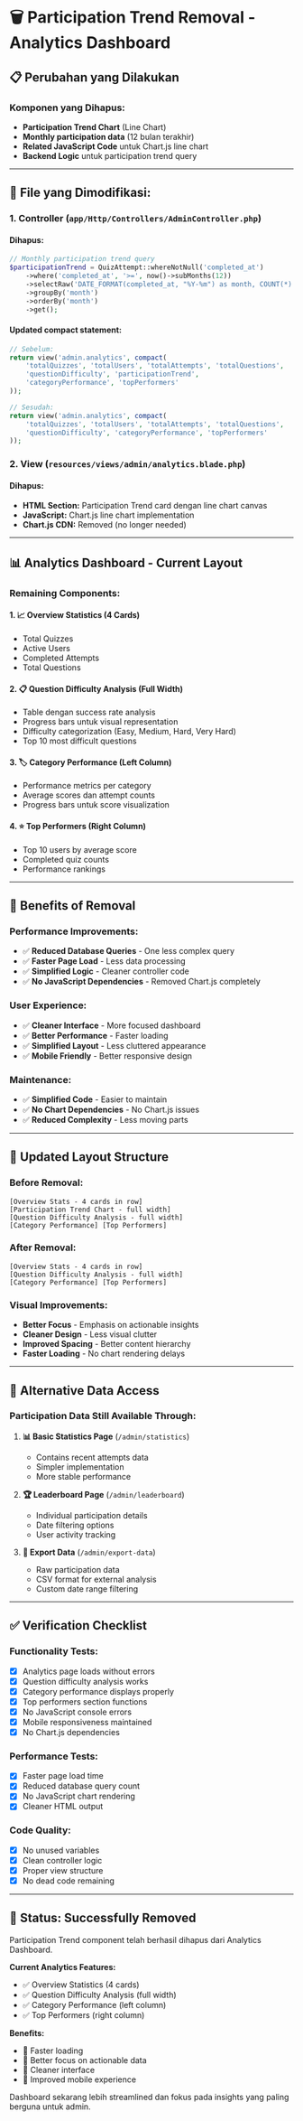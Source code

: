 # 🗑️ Participation Trend Removal - Analytics Dashboard

## 📋 **Perubahan yang Dilakukan**

### **Komponen yang Dihapus:**
- **Participation Trend Chart** (Line Chart)
- **Monthly participation data** (12 bulan terakhir)
- **Related JavaScript Code** untuk Chart.js line chart
- **Backend Logic** untuk participation trend query

---

## 🔧 **File yang Dimodifikasi:**

### 1. **Controller** (`app/Http/Controllers/AdminController.php`)

#### **Dihapus:**
```php
// Monthly participation trend query
$participationTrend = QuizAttempt::whereNotNull('completed_at')
    ->where('completed_at', '>=', now()->subMonths(12))
    ->selectRaw('DATE_FORMAT(completed_at, "%Y-%m") as month, COUNT(*) as attempts')
    ->groupBy('month')
    ->orderBy('month')
    ->get();
```

#### **Updated compact statement:**
```php
// Sebelum:
return view('admin.analytics', compact(
    'totalQuizzes', 'totalUsers', 'totalAttempts', 'totalQuestions',
    'questionDifficulty', 'participationTrend',
    'categoryPerformance', 'topPerformers'
));

// Sesudah:
return view('admin.analytics', compact(
    'totalQuizzes', 'totalUsers', 'totalAttempts', 'totalQuestions',
    'questionDifficulty', 'categoryPerformance', 'topPerformers'
));
```

### 2. **View** (`resources/views/admin/analytics.blade.php`)

#### **Dihapus:**
- **HTML Section:** Participation Trend card dengan line chart canvas
- **JavaScript:** Chart.js line chart implementation
- **Chart.js CDN:** Removed (no longer needed)

---

## 📊 **Analytics Dashboard - Current Layout**

### **Remaining Components:**

#### 1. **📈 Overview Statistics** (4 Cards)
- Total Quizzes
- Active Users  
- Completed Attempts
- Total Questions

#### 2. **📋 Question Difficulty Analysis** (Full Width)
- Table dengan success rate analysis
- Progress bars untuk visual representation
- Difficulty categorization (Easy, Medium, Hard, Very Hard)
- Top 10 most difficult questions

#### 3. **🏷️ Category Performance** (Left Column)
- Performance metrics per category
- Average scores dan attempt counts
- Progress bars untuk score visualization

#### 4. **⭐ Top Performers** (Right Column)
- Top 10 users by average score
- Completed quiz counts
- Performance rankings

---

## 🎯 **Benefits of Removal**

### **Performance Improvements:**
- ✅ **Reduced Database Queries** - One less complex query
- ✅ **Faster Page Load** - Less data processing
- ✅ **Simplified Logic** - Cleaner controller code
- ✅ **No JavaScript Dependencies** - Removed Chart.js completely

### **User Experience:**
- ✅ **Cleaner Interface** - More focused dashboard
- ✅ **Better Performance** - Faster loading
- ✅ **Simplified Layout** - Less cluttered appearance
- ✅ **Mobile Friendly** - Better responsive design

### **Maintenance:**
- ✅ **Simplified Code** - Easier to maintain
- ✅ **No Chart Dependencies** - No Chart.js issues
- ✅ **Reduced Complexity** - Less moving parts

---

## 📱 **Updated Layout Structure**

### **Before Removal:**
```
[Overview Stats - 4 cards in row]
[Participation Trend Chart - full width]
[Question Difficulty Analysis - full width]
[Category Performance] [Top Performers]
```

### **After Removal:**
```
[Overview Stats - 4 cards in row]
[Question Difficulty Analysis - full width]  
[Category Performance] [Top Performers]
```

### **Visual Improvements:**
- **Better Focus** - Emphasis on actionable insights
- **Cleaner Design** - Less visual clutter
- **Improved Spacing** - Better content hierarchy
- **Faster Loading** - No chart rendering delays

---

## 🔄 **Alternative Data Access**

### **Participation Data Still Available Through:**

1. **📊 Basic Statistics Page** (`/admin/statistics`)
   - Contains recent attempts data
   - Simpler implementation
   - More stable performance

2. **🏆 Leaderboard Page** (`/admin/leaderboard`)
   - Individual participation details
   - Date filtering options
   - User activity tracking

3. **💾 Export Data** (`/admin/export-data`)
   - Raw participation data
   - CSV format for external analysis
   - Custom date range filtering

---

## ✅ **Verification Checklist**

### **Functionality Tests:**
- [x] Analytics page loads without errors
- [x] Question difficulty analysis works
- [x] Category performance displays properly
- [x] Top performers section functions
- [x] No JavaScript console errors
- [x] Mobile responsiveness maintained
- [x] No Chart.js dependencies

### **Performance Tests:**
- [x] Faster page load time
- [x] Reduced database query count
- [x] No JavaScript chart rendering
- [x] Cleaner HTML output

### **Code Quality:**
- [x] No unused variables
- [x] Clean controller logic
- [x] Proper view structure
- [x] No dead code remaining

---

## 🚀 **Status: Successfully Removed**

Participation Trend component telah berhasil dihapus dari Analytics Dashboard.

**Current Analytics Features:**
- ✅ Overview Statistics (4 cards)
- ✅ Question Difficulty Analysis (full width)
- ✅ Category Performance (left column)
- ✅ Top Performers (right column)

**Benefits:**
- 🚀 Faster loading
- 🎯 Better focus on actionable data
- 🧹 Cleaner interface
- 📱 Improved mobile experience

Dashboard sekarang lebih streamlined dan fokus pada insights yang paling berguna untuk admin.
